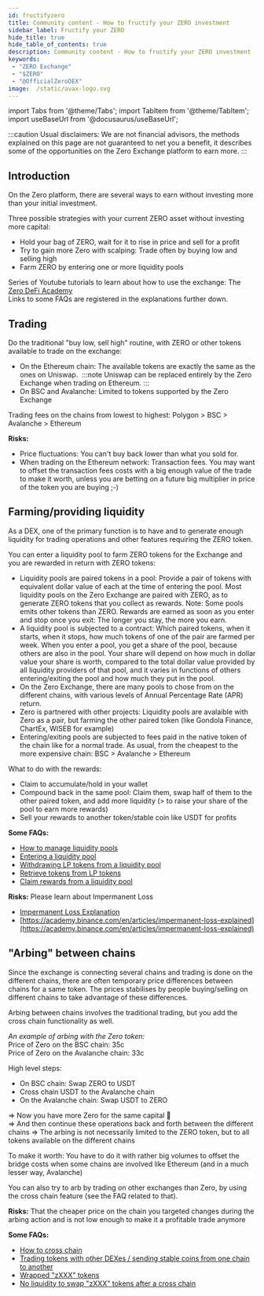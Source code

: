 ```yaml
---
id: fructifyzero
title: Community content - How to fructify your ZERO investment
sidebar_label: Fructify your ZERO
hide_title: true
hide_table_of_contents: true
description: Community content - How to fructify your ZERO investment
keywords:
 - "ZERO Exchange"
 - "$ZERO"
 - "@OfficialZeroDEX"
image:  /static/avax-logo.svg
---
```


import Tabs from '@theme/Tabs';
import TabItem from '@theme/TabItem';
import useBaseUrl from '@docusaurus/useBaseUrl';

:::caution
Usual disclaimers: We are not financial advisors, the methods explained on this page are not guaranteed to net you a benefit, it describes some of the opportunities on the Zero Exchange platform to earn more.
:::

## Introduction

On the Zero platform, there are several ways to earn without investing more than your initial investment.

Three possible strategies with your current ZERO asset without investing more capital:
* Hold your bag of ZERO, wait for it to rise in price and sell for a profit  
* Try to gain more Zero with scalping: Trade often by buying low and selling high
* Farm ZERO by entering one or more liquidity pools

Series of Youtube tutorials to learn about how to use the exchange: The [Zero DeFi Academy](zerodefiacademy.md)  
Links to some FAQs are registered in the explanations further down.

## Trading

Do the traditional "buy low, sell high" routine, with ZERO or other tokens available to trade on the exchange:
* On the Ethereum chain: The available tokens are exactly the same as the ones on Uniswap.  
:::note Uniswap can be replaced entirely by the Zero Exchange when trading on Ethereum.
:::
* On BSC and Avalanche: Limited to tokens supported by the Zero Exchange

Trading fees on the chains from lowest to highest: Polygon > BSC > Avalanche > Ethereum

**Risks:**
* Price fluctuations: You can't buy back lower than what you sold for.
* When trading on the Ethereum network: Transaction fees.  You may want to offset the transaction fees costs with a big enough value of the trade to make it worth, unless you are betting on a future big multiplier in price of the token you are buying ;-)


## Farming/providing liquidity

As a DEX, one of the primary function is to have and to generate enough liquidity for trading operations and other features requiring the ZERO token.

You can enter a liquidity pool to farm ZERO tokens for the Exchange and you are rewarded in return with ZERO tokens:
* Liquidity pools are paired tokens in a pool: Provide a pair of tokens with equivalent dollar value of each at the time of entering the pool.  Most liquidity pools on the Zero Exchange are paired with ZERO, as to generate ZERO tokens that you collect as rewards. Note: Some pools emits other tokens than ZERO. 
Rewards are earned as soon as you enter and stop once you exit: The longer you stay, the more you earn.
* A liquidity pool is subjected to a contract: Which paired tokens, when it starts, when it stops, how much tokens of one of the pair are farmed per week.  When you enter a pool, you get a share of the pool, because others are also in the pool.  Your share will depend on how much in dollar value your share is worth, compared to the total dollar value provided by all liquidity providers of that pool, and it varies in functions of others entering/exiting the pool and how much they put in the pool.
* On the Zero Exchange, there are many pools to chose from on the different chains, with various levels of Annual Percentage Rate (APR) return.
* Zero is partnered with other projects: Liquidity pools are avalaible with Zero as a pair, but farming the other paired token (like Gondola Finance, ChartEx, WISEB for example)
* Entering/exiting pools are subjected to fees paid in the native token of the chain like for a normal trade. As usual, from the cheapest to the more expensive chain: BSC > Avalanche > Ethereum


What to do with the rewards:
* Claim to accumulate/hold in your wallet
* Compound back in the same pool: Claim them, swap half of them to the other paired token, and add more liquidity (> to raise your share of the pool to earn more rewards)
* Sell your rewards to another token/stable coin like USDT for profits

**Some FAQs:**  
* [How to manage liquidity pools](faq/faq009.md)
* [Entering a liquidity pool](faq/faq019.md)
* [Withdrawing LP tokens from a liquidity pool](faq/faq020.md)
* [Retrieve tokens from LP tokens](faq/faq021.md)
* [Claim rewards from a liquidity pool](faq/faq022.md)


**Risks:** Please learn about Impermanent Loss
* [Impermanent Loss Explanation](il.md)
* [https://academy.binance.com/en/articles/impermanent-loss-explained](https://academy.binance.com/en/articles/impermanent-loss-explained)



## "Arbing" between chains

Since the exchange is connecting several chains and trading is done on the different chains, there are often temporary price differences between chains for a same token.  The prices stabilises by people buying/selling on different chains to take advantage of these differences.

Arbing between chains involves the traditional trading, but you add the cross chain functionality as well.

_An example of arbing with the Zero token:_  
Price of Zero on the BSC chain: 35c  
Price of Zero on the Avalanche chain: 33c

High level steps:
* On BSC chain: Swap ZERO to USDT
* Cross chain USDT to the Avalanche chain
* On the Avalanche chain: Swap USDT to ZERO  

=> Now you have more Zero for the same capital 🙂  
=> And then continue these operations back and forth between the different chains
=> The arbing is not necessarily limited to the ZERO token, but to all tokens available on the different chains

To make it worth: You have to do it with rather big volumes to offset the bridge costs when some chains are involved like Ethereum (and in a much lesser way, Avalanche)

You can also try to arb by trading on other exchanges than Zero, by using the cross chain feature (see the FAQ related to that).

**Risks:** That the cheaper price on the chain you targeted changes during the arbing action and is not low enough to make it a profitable trade anymore

**Some FAQs:**  
* [How to cross chain](faq/faq023.md)
* [Trading tokens with other DEXes / sending stable coins from one chain to another](faq/faq006.md)
* [Wrapped "zXXX" tokens](faq/faq005.md)
* [No liquidity to swap "zXXX" tokens after a cross chain](faq/faq026.md)
